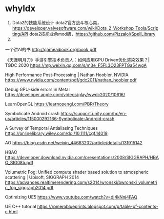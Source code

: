 # whyldx


1. Dota2的技能系统设计
dota2官方战斗核心类，https://developer.valvesoftware.com/wiki/Dota_2_Workshop_Tools/Scripting/API
dota2技能业余mod版，https://github.com/Pizzalol/SpellLibrary
2. 
一个讲AI的书
http://gameaibook.org/book.pdf

《天涯明月刀》手游引擎技术负责人：如何应用GPU Driven优化渲染效果？| TGDC 2020
https://mp.weixin.qq.com/s/m3e_F5FL3O23FPTGa54wgA

High Performance Post-Processing | Nathan Hoobler, NVIDIA
https://www.nvidia.com/content/pdf/gdc2011/nathan_hoobler.pdf

Debug GPU-side errors in Metal
https://developer.apple.com/videos/play/wwdc2020/10616/

LearnOpenGL
https://learnopengl.com/PBR/Theory

Symbolicate Android crash
https://support.unity.com/hc/en-us/articles/115000292166-Symbolicate-Android-crash

A Survey of Temporal Antialiasing Techniques
https://onlinelibrary.wiley.com/doi/10.1111/cgf.14018

AO
https://blog.csdn.net/weixin_44683202/article/details/131915142

HBAO
https://developer.download.nvidia.com/presentations/2008/SIGGRAPH/HBAO_SIG08b.pdf

Volumetric Fog: Unified compute shader based solution to atmospheric scattering | Ubisoft, SIGGRAPH 2014
https://advances.realtimerendering.com/s2014/wronski/bwronski_volumetric_fog_siggraph2014.pdf

Optimizing UE5
https://www.youtube.com/watch?v=dj4kNnj4FAQ

UE C++ tutorial
https://romeroblueprints.blogspot.com/p/table-of-contents-c.html
